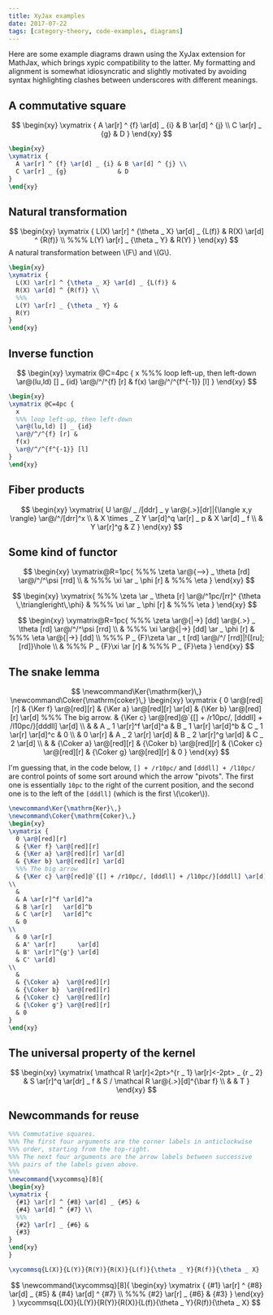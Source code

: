 ```yaml
---
title: XyJax examples
date: 2017-07-22
tags: [category-theory, code-examples, diagrams]
---
```


Here are some example diagrams drawn using the XyJax extension for MathJax, which brings 
xypic compatibility to the latter. My formatting and alignment is somewhat idiosyncratic
and slightly motivated by avoiding syntax highlighting clashes between underscores with
different meanings.

## A commutative square
$$
\begin{xy}
\xymatrix {
  A \ar[r] ^ {f} \ar[d] _ {i} & B \ar[d] ^ {j} \\
  C \ar[r] _ {g}              & D
}
\end{xy}
$$

```latex
\begin{xy}
\xymatrix {
  A \ar[r] ^ {f} \ar[d] _ {i} & B \ar[d] ^ {j} \\
  C \ar[r] _ {g}              & D
}
\end{xy}
```

## Natural transformation

$$
\begin{xy}
\xymatrix {
  L(X) \ar[r] ^ {\theta _ X} \ar[d] _ {L(f)} &
  R(X) \ar[d] ^ {R(f)} \\
  %%%
  L(Y) \ar[r] _ {\theta _ Y} &
  R(Y)
}
\end{xy}
$$
A natural transformation between \\(F\\) and \\(G\\).

```latex
\begin{xy}
\xymatrix {
  L(X) \ar[r] ^ {\theta _ X} \ar[d] _ {L(f)} &
  R(X) \ar[d] ^ {R(f)} \\
  %%%
  L(Y) \ar[r] _ {\theta _ Y} &
  R(Y)
}
\end{xy}
```

## Inverse function

$$
\begin{xy}
\xymatrix @C=4pc {
  x 
  %%% loop left-up, then left-down
  \ar@(lu,ld) [] _ {id} 
  \ar@/^/^{f} [r] & 
  f(x) 
  \ar@/^/^{f^{-1}} [l]
}
\end{xy}
$$

```latex
\begin{xy}
\xymatrix @C=4pc {
  x 
  %%% loop left-up, then left-down
  \ar@(lu,ld) [] _ {id} 
  \ar@/^/^{f} [r] & 
  f(x) 
  \ar@/^/^{f^{-1}} [l]
}
\end{xy}
```

## Fiber products

$$
\begin{xy}
\xymatrix{
U \ar@/ _ /[ddr] _ y \ar@{.>}[dr]|{\langle x,y \rangle} \ar@/^/[drr]^x \\
 & X \times _ Z Y \ar[d]^q \ar[r] _ p & X \ar[d] _ f \\
 & Y \ar[r]^g & Z
}
\end{xy}
$$

## Some kind of functor

$$
\begin{xy}
\xymatrix@R=1pc{
%%%
\zeta 
\ar@{-->} _ \theta [rd] 
\ar@/^/^\psi [rrd] \\ & 
%%%
\xi 
\ar _ \phi [r] & 
%%%
\eta
}
\end{xy}
$$

$$
\begin{xy}
\xymatrix{
%%%
\zeta 
\ar _ \theta [r]
\ar@/^1pc/[rr]^ {\theta \,\triangleright\,\phi} &
%%%
\xi 
\ar _ \phi [r] & 
%%%
\eta
}
\end{xy}
$$

$$
\begin{xy}
\xymatrix@R=1pc{
%%%
\zeta 
\ar@{|->} [dd] 
\ar@{.>} _ \theta [rd] 
\ar@/^/^\psi [rrd] \\ & 
%%%
\xi 
\ar@{|->} [dd] 
\ar _ \phi [r] & 
%%%
\eta 
\ar@{|->} [dd] \\
%%%
P _ {F}\zeta 
\ar _ t [rd] 
\ar@/^/ [rrd]|!{[ru];[rd]}\hole \\ & 
%%%
P _ {F}\xi 
\ar [r] & 
%%%
P _ {F}\eta
}
\end{xy}
$$

## The snake lemma

$$
\newcommand\Ker{\mathrm{ker}\,}
\newcommand\Coker{\mathrm{coker}\,}
\begin{xy}
\xymatrix {
  0 \ar@[red][r] 
  & {\Ker f} \ar@[red][r] 
  & {\Ker a} \ar@[red][r] \ar[d] 
  & {\Ker b} \ar@[red][r] \ar[d] 
  %%% The big arrow.
  & {\Ker c} \ar@[red]@`{[] + /r10pc/, [dddll] + /l10pc/}[dddll] \ar[d]
\\
  &
  & A _ 1 \ar[r]^f \ar[d]^a 
  & B _ 1 \ar[r]   \ar[d]^b 
  & C _ 1 \ar[r]   \ar[d]^c 
  & 0
\\
  & 0     \ar[r] 
  & A _ 2 \ar[r]      \ar[d] 
  & B _ 2 \ar[r]^g \ar[d] 
  & C _ 2 \ar[d]
\\
  &
  & {\Coker a} \ar@[red][r] 
  & {\Coker b} \ar@[red][r] 
  & {\Coker c} \ar@[red][r] 
  & {\Coker g} \ar@[red][r] 
  & 0
}
\end{xy}
$$

I'm guessing that, in the code below, `[] + /r10pc/` and `[dddll] + /l10pc/` 
are control points of some sort around which the arrow "pivots". 
The first one is essentially `10pc` to the right of the 
current position, and the second one is to the left of the `[dddll]` 
(which is the first \\(\\coker\\)).

```latex
\newcommand\Ker{\mathrm{Ker}\,}
\newcommand\Coker{\mathrm{Coker}\,}
\begin{xy}
\xymatrix {
  0 \ar@[red][r] 
  & {\Ker f} \ar@[red][r] 
  & {\Ker a} \ar@[red][r] \ar[d] 
  & {\Ker b} \ar@[red][r] \ar[d] 
  %%% The big arrow
  & {\Ker c} \ar@[red]@`{[] + /r10pc/, [dddll] + /l10pc/}[dddll] \ar[d]
\\
  &
  & A \ar[r]^f \ar[d]^a 
  & B \ar[r]   \ar[d]^b 
  & C \ar[r]   \ar[d]^c 
  & 0
\\
  & 0 \ar[r] 
  & A' \ar[r]      \ar[d] 
  & B' \ar[r]^{g'} \ar[d] 
  & C' \ar[d]
\\
  &
  & {\Coker a}  \ar@[red][r] 
  & {\Coker b}  \ar@[red][r] 
  & {\Coker c}  \ar@[red][r] 
  & {\Coker g'} \ar@[red][r] 
  & 0
}
\end{xy}
```

## The universal property of the kernel

$$
\begin{xy}
\xymatrix{
\mathcal R \ar[r]<2pt>^{r _ 1} \ar[r]<-2pt> _ {r _ 2} & S \ar[r]^q \ar[dr] _ f & S / \mathcal R \ar@{.>}[d]^{\bar f} \\
 & & T
}
\end{xy}
$$

## Newcommands for reuse

```latex
%%% Commutative squares.
%%% The first four arguments are the corner labels in anticlockwise
%%% order, starting from the top-right.
%%% The next four arguments are the arrow labels between successive 
%%% pairs of the labels given above.
%%%
\newcommand{\xycommsq}[8]{
\begin{xy}
\xymatrix {
  {#1} \ar[r] ^ {#8} \ar[d] _ {#5} &
  {#4} \ar[d] ^ {#7} \\
  %%%
  {#2} \ar[r] _ {#6} &
  {#3}
}
\end{xy}
}
```

```latex
\xycommsq{L(X)}{L(Y)}{R(Y)}{R(X)}{L(f)}{\theta _ Y}{R(f)}{\theta _ X}
```

$$
\newcommand{\xycommsq}[8]{
\begin{xy}
\xymatrix {
  {#1} \ar[r] ^ {#8} \ar[d] _ {#5} &
  {#4} \ar[d] ^ {#7} \\
  %%%
  {#2} \ar[r] _ {#6} &
  {#3}
}
\end{xy}
}
\xycommsq{L(X)}{L(Y)}{R(Y)}{R(X)}{L(f)}{\theta _ Y}{R(f)}{\theta _ X}
$$
